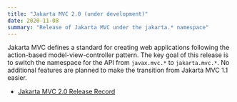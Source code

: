 ```yaml
---
title: "Jakarta MVC 2.0 (under development)"
date: 2020-11-08
summary: "Release of Jakarta MVC under the jakarta.* namespace"
---
```


Jakarta MVC defines a standard for creating web applications following the action-based model-view-controller pattern.
The key goal of this release is to switch the namespace for the API from `javax.mvc.*` to `jakarta.mvc.*`. No additional features are planned to make the transition from Jakarta MVC 1.1 easier.

* [Jakarta MVC 2.0 Release Record](https://projects.eclipse.org/projects/ee4j.mvc/releases/2.0)

<!--
# Ballots

## Plan Review
The Specification Committee Ballot concluded successfully on 2020-xx-xx with the following results.

| Representative                                 | Representative for: | Vote |
|------------------------------------------------|---------------------|------|
| Kenji Kazumura                                 | Fujitsu             |      |
| Dan Bandera, Kevin Sutter                      | IBM                 |      |
| Ed Bratt, Dmitry Kornilov                      | Oracle              |      |
| Andrew Pielage, Matt Gill                      | Payara              |      |
| Scott Stark, Mark Little                       | Red Hat             |      |
| David Blevins, Jean-Louis Monteiro             | Tomitribe           |      |
| Ivar Grimstad                                  | EE4J PMC            |      |
| Marcelo Ancelmo, Martijn Verburg               | Participant Members |      |
| Werner Keil                                    | Committer Members   |      |
| Scott (Congquan) Wang                          | Enterprise Members  |      |
|                                                | **Total**           | **** |

The ballot was run in the [jakarta.ee-spec mailing list]()
-->